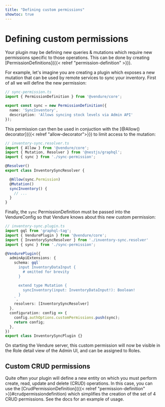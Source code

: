 ```yaml
---
title: "Defining custom permissions"
showtoc: true
---
```


# Defining custom permissions

Your plugin may be defining new queries & mutations which require new permissions specific to those operations. This can be done by creating [PermissionDefinitions]({{< relref "permission-definition" >}}).

For example, let's imagine you are creating a plugin which exposes a new mutation that can be used by remote services to sync your inventory. First of all we will define the new permission:

```ts
// sync-permission.ts
import { PermissionDefinition } from '@vendure/core';

export const sync = new PermissionDefinition({
  name: 'SyncInventory',
  description: 'Allows syncing stock levels via Admin API'
});
```

This permission can then be used in conjuction with the [@Allow() decorator]({{< relref "allow-decorator">}}) to limit access to the mutation:

```ts
// inventory-sync.resolver.ts
import { Allow } from '@vendure/core';
import { Mutation, Resolver } from '@nestjs/graphql';
import { sync } from './sync-permission';

@Resolver()
export class InventorySyncResolver {

  @Allow(sync.Permission)
  @Mutation()
  syncInventory() {
    // ...
  }
}
```

Finally, the `sync` PermissionDefinition must be passed into the VendureConfig so that Vendure knows about this new custom permission:

```ts {hl_lines=[21]}
// inventory-sync.plugin.ts
import gql from 'graphql-tag';
import { VendurePlugin } from '@vendure/core';
import { InventorySyncResolver } from './inventory-sync.resolver'
import { sync } from './sync-permission';

@VendurePlugin({
  adminApiExtensions: {
    schema: gql`
      input InventoryDataInput {
        # omitted for brevity
      }

      extend type Mutation {
        syncInventory(input: InventoryDataInput!): Boolean!
      }
    `,
    resolvers: [InventorySyncResolver]
  },
  configuration: config => {
    config.authOptions.customPermissions.push(sync);
    return config;
  },
})
export class InventorySyncPlugin {}
```

On starting the Vendure server, this custom permission will now be visible in the Role detail view of the Admin UI, and can be assigned to Roles.

## Custom CRUD permissions

Quite often your plugin will define a new entity on which you must perform create, read, update and delete (CRUD) operations. In this case, you can use the [CrudPermissionDefinition]({{< relref "permission-definition" >}}#crudpermissiondefinition) which simplifies the creation of the set of 4 CRUD permissions. See the docs for an example of usage.

